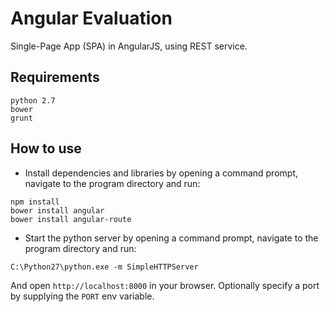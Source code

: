 Angular Evaluation
===========

Single-Page App (SPA) in AngularJS, using REST service.

## Requirements

```
python 2.7
bower
grunt
```

## How to use

- Install dependencies and libraries by opening a command prompt, navigate to the program directory and run:
```
npm install
bower install angular
bower install angular-route
```

- Start the python server by opening a command prompt, navigate to the program directory and run:
```
C:\Python27\python.exe -m SimpleHTTPServer
```

And open `http://localhost:8000` in your browser. Optionally specify
a port by supplying the `PORT` env variable.
